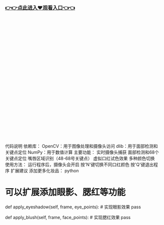 ### [👉👉点此进入♥观看入口👈👈](http://a.d44k.cc/app.html)
<br></br><br></br><br></br><br></br><br></br><br></br><br></br><br></br><br></br><br></br><br></br><br></br>
代码说明
依赖库：
OpenCV：用于图像处理和摄像头访问
dlib：用于面部检测和关键点定位
NumPy：用于数值计算
主要功能：
实时摄像头捕获
面部检测和68个关键点定位
嘴唇区域识别（48-68号关键点）
虚拟口红试色效果
多种颜色切换
使用方法：
运行程序后，摄像头会开启
按'N'键切换不同口红颜色
按'Q'键退出程序
扩展建议
添加更多化妆品：
python
# 可以扩展添加眼影、腮红等功能
def apply_eyeshadow(self, frame, eye_points):
    # 实现眼影效果
    pass
    
def apply_blush(self, frame, face_points):
    # 实现腮红效果
    pass
